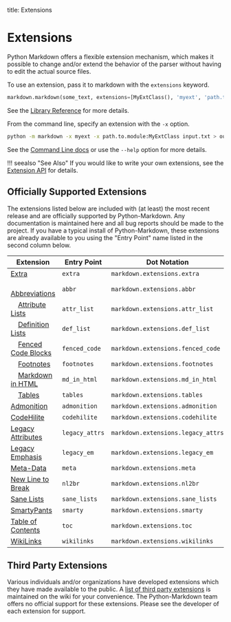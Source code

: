 title: Extensions

# Extensions

Python Markdown offers a flexible extension mechanism, which makes it possible
to change and/or extend the behavior of the parser without having to edit the
actual source files.

To use an extension, pass it to markdown with the `extensions` keyword.

```python
markdown.markdown(some_text, extensions=[MyExtClass(), 'myext', 'path.to.my.ext:MyExtClass'])
```

See the [Library Reference](../reference.md#extensions) for more details.

From the command line, specify an extension with the `-x` option.

```bash
python -m markdown -x myext -x path.to.module:MyExtClass input.txt > output.html
```

See the [Command Line docs](../cli.md) or use the `--help` option for more details.

!!! seealso "See Also"
    If you would like to write your own extensions, see the
    [Extension API](api.md) for details.

Officially Supported Extensions
-------------------------------

The extensions listed below are included with (at least) the most recent release
and are officially supported by Python-Markdown. Any documentation is
maintained here and all bug reports should be made to the project. If you
have a typical install of Python-Markdown, these extensions are already
available to you using the "Entry Point" name listed in the second column below.

Extension                          | Entry Point    | Dot Notation
---------------------------------- | -------------- | ------------
[Extra]                            | `extra`        | `markdown.extensions.extra`
&nbsp; &nbsp; [Abbreviations]      | `abbr`         | `markdown.extensions.abbr`
&nbsp; &nbsp; [Attribute Lists]    | `attr_list`    | `markdown.extensions.attr_list`
&nbsp; &nbsp; [Definition Lists]   | `def_list`     | `markdown.extensions.def_list`
&nbsp; &nbsp; [Fenced Code Blocks] | `fenced_code`  | `markdown.extensions.fenced_code`
&nbsp; &nbsp; [Footnotes]          | `footnotes`    | `markdown.extensions.footnotes`
&nbsp; &nbsp; [Markdown in HTML]   | `md_in_html`   | `markdown.extensions.md_in_html`
&nbsp; &nbsp; [Tables]             | `tables`       | `markdown.extensions.tables`
[Admonition]                       | `admonition`   | `markdown.extensions.admonition`
[CodeHilite]                       | `codehilite`   | `markdown.extensions.codehilite`
[Legacy Attributes]                | `legacy_attrs`  | `markdown.extensions.legacy_attrs`
[Legacy Emphasis]                  | `legacy_em`    | `markdown.extensions.legacy_em`
[Meta-Data]                        | `meta`         | `markdown.extensions.meta`
[New Line to Break]                | `nl2br`        | `markdown.extensions.nl2br`
[Sane Lists]                       | `sane_lists`   | `markdown.extensions.sane_lists`
[SmartyPants]                      | `smarty`       | `markdown.extensions.smarty`
[Table of Contents]                | `toc`          | `markdown.extensions.toc`
[WikiLinks]                        | `wikilinks`    | `markdown.extensions.wikilinks`

[Extra]: extra.md
[Abbreviations]: abbreviations.md
[Attribute Lists]: attr_list.md
[Definition Lists]: definition_lists.md
[Fenced Code Blocks]: fenced_code_blocks.md
[Footnotes]: footnotes.md
[Tables]: tables.md
[Admonition]: admonition.md
[CodeHilite]: code_hilite.md
[Legacy Attributes]: legacy_attrs.md
[Legacy Emphasis]: legacy_em.md
[Meta-Data]: meta_data.md
[New Line to Break]: nl2br.md
[Markdown in HTML]: md_in_html.md
[Sane Lists]: sane_lists.md
[SmartyPants]: smarty.md
[Table of Contents]: toc.md
[WikiLinks]: wikilinks.md

Third Party Extensions
----------------------

Various individuals and/or organizations have developed extensions which they
have made available to the public. A [list of third party extensions][list]
is maintained on the wiki for your convenience. The Python-Markdown team
offers no official support for these extensions. Please see the developer of
each extension for support.

[list]: https://github.com/Python-Markdown/markdown/wiki/Third-Party-Extensions
